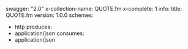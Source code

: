 swagger: "2.0"
x-collection-name: QUOTE.fm
x-complete: 1
info:
  title: QUOTE.fm
  version: 1.0.0
schemes:
- http
produces:
- application/json
consumes:
- application/json